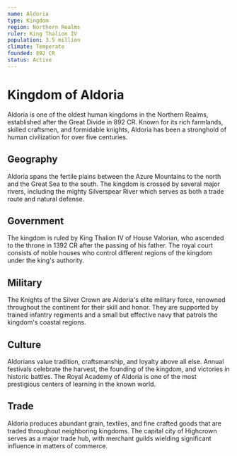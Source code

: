 ```yaml
---
name: Aldoria
type: Kingdom
region: Northern Realms
ruler: King Thalion IV
population: 3.5 million
climate: Temperate
founded: 892 CR
status: Active
---
```


# Kingdom of Aldoria

Aldoria is one of the oldest human kingdoms in the Northern Realms, established after the Great Divide in 892 CR. Known for its rich farmlands, skilled craftsmen, and formidable knights, Aldoria has been a stronghold of human civilization for over five centuries.

## Geography

Aldoria spans the fertile plains between the Azure Mountains to the north and the Great Sea to the south. The kingdom is crossed by several major rivers, including the mighty Silverspear River which serves as both a trade route and natural defense.

## Government

The kingdom is ruled by King Thalion IV of House Valorian, who ascended to the throne in 1392 CR after the passing of his father. The royal court consists of noble houses who control different regions of the kingdom under the king's authority.

## Military

The Knights of the Silver Crown are Aldoria's elite military force, renowned throughout the continent for their skill and honor. They are supported by trained infantry regiments and a small but effective navy that patrols the kingdom's coastal regions.

## Culture

Aldorians value tradition, craftsmanship, and loyalty above all else. Annual festivals celebrate the harvest, the founding of the kingdom, and victories in historic battles. The Royal Academy of Aldoria is one of the most prestigious centers of learning in the known world.

## Trade

Aldoria produces abundant grain, textiles, and fine crafted goods that are traded throughout neighboring kingdoms. The capital city of Highcrown serves as a major trade hub, with merchant guilds wielding significant influence in matters of commerce.
